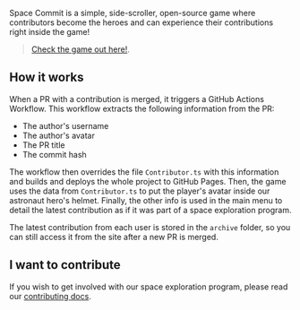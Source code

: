 
Space Commit is a simple, side-scroller, open-source game where contributors become the heroes and can experience their contributions right inside the game!


>[Check the game out here!](https://pawap90.github.io/space-commit).

## How it works

When a PR with a contribution is merged, it triggers a GitHub Actions Workflow. This workflow extracts the following information from the PR:

- The author's username
- The author's avatar
- The PR title
- The commit hash

The workflow then overrides the file `Contributor.ts` with this information and builds and deploys the whole project to GitHub Pages. Then, the game uses the data from `Contributor.ts` to put the player's avatar inside our astronaut hero's helmet. Finally, the other info is used in the main menu to detail the latest contribution as if it was part of a space exploration program.

The latest contribution from each user is stored in the `archive` folder, so you can still access it from the site after a new PR is merged.

## I want to contribute

If you wish to get involved with our space exploration program, please read our [contributing docs](https://github.com/pawap90/space-commit/blob/main/CONTRIBUTING.md).
